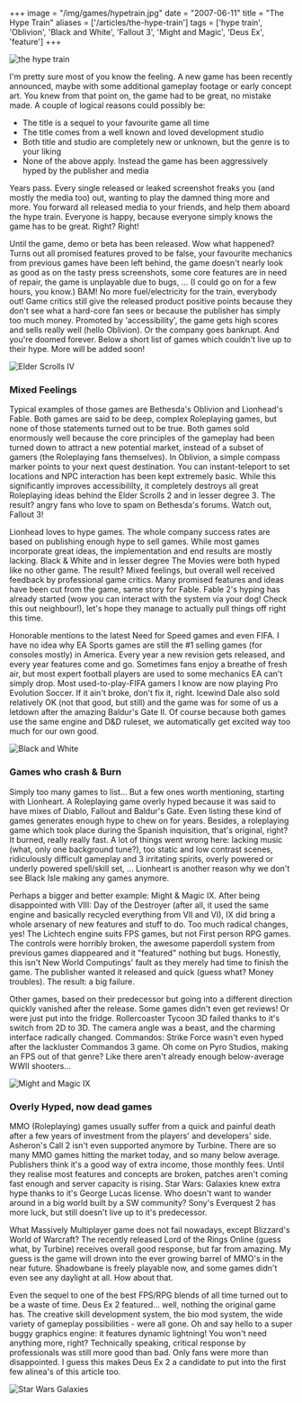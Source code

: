 +++
image = "/img/games/hypetrain.jpg"
date = "2007-06-11"
title = "The Hype Train"
aliases = ['/articles/the-hype-train']
tags = ['hype train', 'Oblivion', 'Black and White', 'Fallout 3', 'Might and Magic', 'Deus Ex', 'feature']
+++

![the hype train](/img/articles/HypeTrain.jpg)

I'm pretty sure most of you know the feeling. A new game has been recently announced, maybe with some additional gameplay footage or early concept art. You knew from that point on, the game had to be great, no mistake made. A couple of logical reasons could possibly be:

- The title is a sequel to your favourite game all time
- The title comes from a well known and loved development studio
- Both title and studio are completely new or unknown, but the genre is to your liking
- None of the above apply. Instead the game has been aggressively hyped by the publisher and media

Years pass. Every single released or leaked screenshot freaks you (and mostly the media too) out, wanting to play the damned thing more and more. You forward all released media to your friends, and help them aboard the hype train. Everyone is happy, because everyone simply knows the game has to be great. Right? Right!

Until the game, demo or beta has been released. Wow what happened? Turns out all promised features proved to be false, your favourite mechanics from previous games have been left behind, the game doesn't nearly look as good as on the tasty press screenshots, some core features are in need of repair, the game is unplayable due to bugs, ... (I could go on for a few hours, you know.) 
BAM! No more fuel/electricity for the train, everybody out! Game critics still give the released product positive points because they don't see what a hard-core fan sees or because the publisher has simply too much money. Promoted by 'accessibility', the game gets high scores and sells really well (hello Oblivion). Or the company goes bankrupt. And you're doomed forever.
Below a short list of games which couldn't live up to their hype. More will be added soon!

![Elder Scrolls IV](/img/articles/HypeTrain_ES4.jpg)

### Mixed Feelings

Typical examples of those games are Bethesda's Oblivion and Lionhead's Fable. Both games are said to be deep, complex Roleplaying games, but none of those statements turned out to be true. Both games sold enormously well because the core principles of the gameplay had been turned down to attract a new potential market, instead of a subset of gamers (the Roleplaying fans themselves). In Oblivion, a simple compass marker points to your next quest destination. You can instant-teleport to set locations and NPC interaction has been kept extremely basic. While this significantly improves accessibililty, it completely destroys all great Roleplaying ideas behind the Elder Scrolls 2 and in lesser degree 3. The result? angry fans who love to spam on Bethesda's forums. Watch out, Fallout 3!

Lionhead loves to hype games. The whole company success rates are based on publishing enough hype to sell games. While most games incorporate great ideas, the implementation and end results are mostly lacking. Black & White and in lesser degree The Movies were both hyped like no other game. The result? Mixed feelings, but overall well received feedback by professional game critics. Many promised features and ideas have been cut from the game, same story for Fable. Fable 2's hyping has already started (wow you can interact with the system via your dog! Check this out neighbour!), let's hope they manage to actually pull things off right this time.

Honorable mentions to the latest Need for Speed games and even FIFA. I have no idea why EA Sports games are still the #1 selling games (for consoles mostly) in America. Every year a new revision gets released, and every year features come and go. Sometimes fans enjoy a breathe of fresh air, but most expert football players are used to some mechanics EA can't simply drop. Most used-to-play-FIFA gamers I know are now playing Pro Evolution Soccer. If it ain't broke, don't fix it, right. Icewind Dale also sold relatively OK (not that good, but still) and the game was for some of us a letdown after the amazing Baldur's Gate II. Of course because both games use the same engine and D&D ruleset, we automatically get excited way too much for our own good.

![Black and White](/img/articles/HypeTrain_BW.jpg)

### Games who crash & Burn

Simply too many games to list... But a few ones worth mentioning, starting with Lionheart. A Roleplaying game overly hyped because it was said to have mixes of Diablo, Fallout and Baldur's Gate. Even listing these kind of games generates enough hype to chew on for years. Besides, a roleplaying game which took place during the Spanish inquisition, that's original, right? It burned, really really fast. A lot of things went wrong here: lacking music (what, only one background tune?), too static and low contrast scenes, ridiculously difficult gameplay and 3 irritating spirits, overly powered or underly powered spell/skill set, ... Lionheart is another reason why we don't see Black Isle making any games anymore.

Perhaps a bigger and better example: Might & Magic IX. After being disappointed with VIII: Day of the Destroyer (after all, it used the same engine and basically recycled everything from VII and VI), IX did bring a whole arsenary of new features and stuff to do. Too much radical changes, yes! The Lichtech engine suits FPS games, but not First person RPG games. The controls were horribly broken, the awesome paperdoll system from previous games diappeared and it "featured" nothing but bugs. Honestly, this isn't New World Computings' fault as they merely had time to finish the game. The publisher wanted it released and quick (guess what? Money troubles). The result: a big failure.

Other games, based on their predecessor but going into a different direction quickly vanished after the release. Some games didn't even get reviews! Or were just put into the fridge. Rollercoaster Tycoon 3D failed thanks to it's switch from 2D to 3D. The camera angle was a beast, and the charming interface radically changed. Commandos: Strike Force wasn't even hyped after the lackluster Commandos 3 game. Oh come on Pyro Studios, making an FPS out of that genre? Like there aren't already enough below-average WWII shooters...

![Might and Magic IX](/img/articles/HypeTrain_MM9.jpg)

### Overly Hyped, now dead games

MMO (Roleplaying) games usually suffer from a quick and painful death after a few years of investment from the players' and developers' side. Asheron's Call 2 isn't even supported anymore by Turbine. There are so many MMO games hitting the market today, and so many below average. Publishers think it's a good way of extra income, those monthly fees. Until they realise most features and concepts are broken, patches aren't coming fast enough and server capacity is rising. Star Wars: Galaxies knew extra hype thanks to it's George Lucas license. Who doesn't want to wander around in a big world built by a SW community? Sony's Everquest 2 has more luck, but still doesn't live up to it's predecessor.

What Massively Multiplayer game does not fail nowadays, except Blizzard's World of Warcraft? The recently released Lord of the Rings Online (guess what, by Turbine) receives overall good response, but far from amazing. My guess is the game will drown into the ever growing barrel of MMO's in the near future. Shadowbane is freely playable now, and some games didn't even see any daylight at all. How about that.

Even the sequel to one of the best FPS/RPG blends of all time turned out to be a waste of time. Deus Ex 2 featured... well, nothing the original game has. The creative skill development system, the bio mod system, the wide variety of gameplay possibilities - were all gone. Oh and say hello to a super buggy graphics engine: it features dynamic lightning! You won't need anything more, right? Technically speaking, critical response by professionals was still more good than bad. Only fans were more than disappointed. I guess this makes Deus Ex 2 a candidate to put into the first few alinea's of this article too.

![Star Wars Galaxies](/img/articles/HypeTrain_SWG.jpg)

